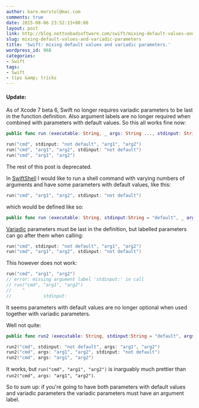 ```yaml
---
author: kare.morstol@mac.com
comments: true
date: 2015-08-06 23:52:13+00:00
layout: post
link: http://blog.nottoobadsoftware.com/swift/mixing-default-values-and-variadic-parameters/
slug: mixing-default-values-and-variadic-parameters
title: 'Swift: mixing default values and variadic parameters.'
wordpress_id: 968
categories:
- Swift
tags:
- Swift
- tips &amp; tricks
---
```


#### Update:

As of Xcode 7 beta 6, Swift no longer requires variadic parameters to be last in the function definition. Also argument labels are no longer required when combined with parameters with default values. So this all works fine now:

    
```swift
public func run (executable: String, _ args: String ..., stdinput: String = "default")  {}

run("cmd", stdinput: "not default", "arg1", "arg2")
run("cmd", "arg1", "arg2", stdinput: "not default")
run("cmd", "arg1", "arg2")
```

The rest of this post is deprecated.

<!-- more -->

In [SwiftShell](https://github.com/kareman/SwiftShell/tree/Swift2.0) I would like to run a shell command with varying numbers of arguments and have some parameters with default values, like this:

```swift
run("cmd", "arg1", "arg2", stdinput: "not default")
```

which would be defined like so:

```swift
public func run (executable: String, stdinput:String = "default", _ args: String ...) {}
```

[Variadic](https://developer.apple.com/library/ios/documentation/Swift/Conceptual/Swift_Programming_Language/Functions.html#//apple_ref/doc/uid/TP40014097-CH10-ID171) parameters must be last in the definition, but labelled parameters can go after them when calling:


```swift
run("cmd", stdinput: "not default", "arg1", "arg2")
run("cmd", "arg1", "arg2", stdinput: "not default")
```

This however does not work:

```swift
run("cmd", "arg1", "arg2")
// error: missing argument label 'stdinput:' in call
// run("cmd", "arg1", "arg2")
//    ^
//            stdinput: 
```

It seems parameters with default values are no longer optional when used together with variadic parameters.

Well not quite:


```swift
public func run2 (executable: String, stdinput:String = "default", args: String ...) {}

run2("cmd", stdinput: "not default", args: "arg1", "arg2")
run2("cmd", args: "arg1", "arg2", stdinput: "not default")
run2("cmd", args: "arg1", "arg2") 
```

It works, but `run("cmd", "arg1", "arg2")` is inarguably much prettier than `run2("cmd", args: "arg1", "arg2")`.

So to sum up: if you're going to have both parameters with default values and variadic parameters the variadic parameters must have an argument label.
